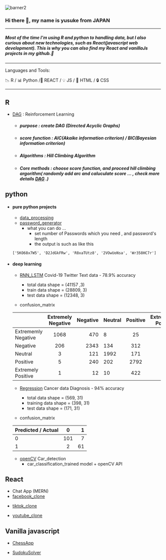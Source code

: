![barner2](https://user-images.githubusercontent.com/66249668/114359667-2d81de80-9baf-11eb-86a6-1589f6d65334.jpg)
### Hi there 👋, my name is yusuke from JAPAN

---

##### Most of the time I'm using R and python to handling data, but I also curious about new technologies, such as React(javascript web development). This is why you can also find my React and vanillaJs projects in my github.👋

---

Languages and Tools:

:chart_with_downwards_trend: R / :bar_chart: Python /:hammer: REACT / :bulb: JS / :key: HTML / :lock: CSS 


---
## R
 - [DAG] : Reinforcement Learning

   - ##### purpose :  create DAG (Directed Acyclic Graphs) 
   - ##### score function : AIC(Akaike information criterion) / BIC(Bayesian information criterion)
   - ##### Algorithms :  Hill Climbing Algorithm 
   - ##### Core methods : choose score function, and proceed hill climbing argorithm( randomly add arc and caluculate score ... , check more details [DAG] .)

  
  

 
 [DAG]: https://github.com/TokyoProgramming/path_analysis_hill_climbing
 


## python 
 - #### pure python projects
    - [data_processing]
 
    [data_processing]: https://github.com/TokyoProgramming/data_processing
    

    
    - [password_generator]
      - what you can do ...
        - set number of Passwords which you need , and password's length   
        - the output is such as like this

    ```
    ['5KO68x7W5', 'D2JdGkFRw', 'R8xaTUtz8', '2VOwUoNsa', 'Wr358HC7r']
    ```
 
 [password_generator]: https://github.com/TokyoProgramming/password_generator

 - #### deep learning
    - [RNN_LSTM] Covid-19 Twitter Text data - 78.9% accuracy
        - total data shape = (41157 ,3)
        - train data shape = (28809, 3)
        - test data  shape = (12348, 3)
    
    - confusion_matrix
   


    |                     | Extremely Negative  |  Negative | Neutral | Positive |  Extremely Positive | 
    | :------------ |:---------------:| -----:|:------------ |:---------------:| -----:|
    | Extrememly  Negative | 1068 | 470  | 8    | 25   | 1   |
    | Negative             | 206  | 2343 | 134  | 312  | 10  |
    | Neutral              | 3    |  121 | 1992 | 171  | 5   |
    | Positive             | 5    |  240 | 202  | 2792 | 251 |
    | Extremely Positive   | 1    |  12  | 10   | 422  | 1544|

    [RNN_LSTM]: https://github.com/TokyoProgramming/Corona_NLP 
    - [Regression] Cancer data Diagnosis - 94% accuracy 
        - total data shape = (569, 31)
        - training data shape = (398, 31)
        - test data shape = (171, 31)
    
    - confusion_matrix
    
    | Predicted / Actual    | 0  | 1 |
    | :------------ |:---------------:| -----:|
    | 0     | 101 | 7 |
    | 1      | 2|   61 |
    
    [Regression]: https://github.com/TokyoProgramming/Cancer_Predict
    
    - [openCV]  Car_detection
      - car_classification_trained model + openCV API  


    
    [openCV]: https://github.com/TokyoProgramming/opencv_car_detection/tree/master
    
 ## React
 
 - Chat App (MERN) 
 - [facebook_clone]
 
 [facebook_clone]: https://github.com/TokyoProgramming/facebook__clone 
 
  - [tiktok_clone]
  
 [tiktok_clone]:https://github.com/TokyoProgramming/tiktoc_clone___react_firebase
 

 
 - [youtube_clone]

 [youtube_clone]:https://github.com/TokyoProgramming/youtube_clone__react_firebase
 

## Vanilla javascript 

- [ChessApp] 

[ChessApp]:https://github.com/TokyoProgramming/ChessGame-vanillaJS

- [SudokuSolver] 

[SudokuSolver]: https://github.com/TokyoProgramming/sudoku-solver-2

